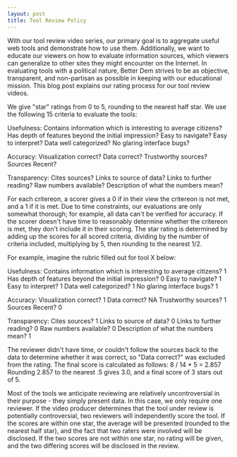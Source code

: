 ```yaml
---
layout: post
title: Tool Review Policy
---
```


With our tool review video series, our primary goal is to aggregate useful web tools and demonstrate how to use them.
Additionally, we want to educate our viewers on how to evaluate information sources, which viewers can generalize to other sites they might encounter on the Internet.
In evaluating tools with a political nature, Better Dem strives to be as objective, transparent, and non-partisan as possible in keeping with our educational mission.
This blog post explains our rating process for our tool review videos.

We give "star" ratings from 0 to 5, rounding to the nearest half star.
We use the following 15 criteria to evaluate the tools:

Usefulness:
Contains information which is interesting to average citizens?
Has depth of features beyond the initial impression?
Easy to navigate?
Easy to interpret?
Data well categorized?
No glaring interface bugs?

Accuracy:
Visualization correct?
Data correct?
Trustworthy sources?
Sources Recent?

Transparency:
Cites sources?
Links to source of data?
Links to further reading?
Raw numbers available?
Description of what the numbers mean?

For each critereon, a scorer gives a 0 if in their view the critereon is not met, and a 1 if it is met.
Due to time constraints, our evaluations are only somewhat thorough; for example, all data can't be verified for accuracy.
If the scorer doesn't have time to reasonably determine whether the critereon is met, they don't include it in their scoring.
The star rating is determined by adding up the scores for all scored criteria, dividing by the number of criteria included, multiplying by 5, then rounding to the nearest 1/2.

For example, imagine the rubric filled out for tool X below:

Usefulness:
Contains information which is interesting to average citizens? 1
Has depth of features beyond the initial impression? 0
Easy to navigate? 1
Easy to interpret? 1
Data well categorized? 1
No glaring interface bugs? 1

Accuracy:
Visualization correct? 1
Data correct? NA
Trustworthy sources? 1
Sources Recent? 0

Transparency:
Cites sources? 1
Links to source of data? 0
Links to further reading? 0
Raw numbers available? 0
Description of what the numbers mean? 1

The reviewer didn't have time, or couldn't follow the sources back to the data to determine whether it was correct, so "Data correct?" was excluded from the rating.
The final score is calculated as follows:
8 / 14 * 5 = 2.857
Rounding 2.857 to the nearest .5 gives 3.0, and a final score of 3 stars out of 5.

Most of the tools we anticipate reviewing are relatively uncontroversial in their purpose - they simply present data.
In this case, we only require one reviewer.
If the video producer determines that the tool under review is potentially controversial, two reviewers will independently score the tool.
If the scores are within one star, the average will be presented (rounded to the nearest half star), and the fact that two raters were involved will be disclosed.
If the two scores are not within one star, no rating will be given, and the two differing scores will be disclosed in the review.


